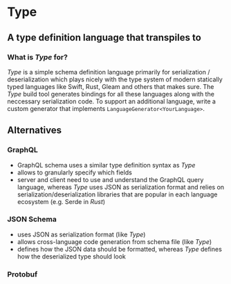 # Type
## A type definition language that transpiles to <your favorite language>
### What is *Type* for?
*Type* is a simple schema definition language primarily for serialization / deserialization which plays nicely with the type system of modern statically typed languages like Swift, Rust, Gleam and others that makes sure. The *Type* build tool generates bindings for all these languages along with the neccessary serialization code. To support an additional language, write a custom generator that implements `LanguageGenerator<YourLanguage>`.

## Alternatives
### GraphQL
- GraphQL schema uses a similar type definition syntax as *Type*
- allows to granularly specify which fields
- server and client need to use and understand the GraphQL query language, whereas *Type* uses JSON as serialization format and relies on serialization/deserialization libraries that are popular in each language ecosystem (e.g. Serde in *Rust*)

### JSON Schema
- uses JSON as serialization format (like *Type*)
- allows cross-language code generation from schema file (like *Type*)
- defines how the JSON data should be formatted, whereas *Type* defines how the deserialized type should look

### Protobuf
<own binary format for payload>
